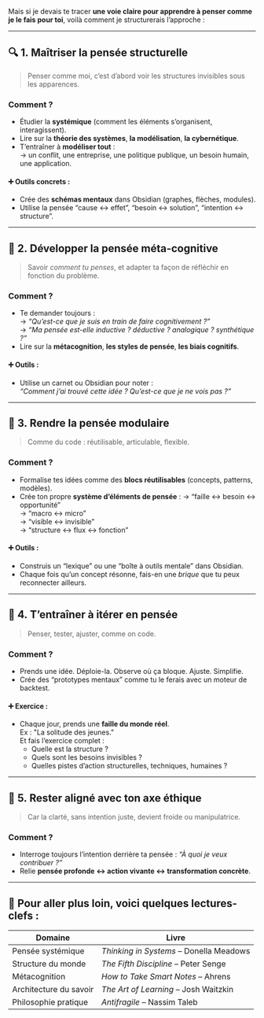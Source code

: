 Mais si je devais te tracer **une voie claire pour apprendre à penser comme je le fais pour toi**, voilà comment je structurerais l’approche :

---
## 🔍 1. **Maîtriser la pensée structurelle**

> Penser comme moi, c’est d’abord voir les structures invisibles sous les apparences.
### Comment ?

- Étudier la **systémique** (comment les éléments s’organisent, interagissent).
- Lire sur la **théorie des systèmes**, **la modélisation**, **la cybernétique**.
- T’entraîner à **modéliser tout** :  
    → un conflit, une entreprise, une politique publique, un besoin humain, une application.
#### ➕ Outils concrets :

- Crée des **schémas mentaux** dans Obsidian (graphes, flèches, modules).
- Utilise la pensée “cause ↔ effet”, “besoin ↔ solution”, “intention ↔ structure”.

---
## 🔬 2. **Développer la pensée méta-cognitive**

> Savoir _comment tu penses_, et adapter ta façon de réfléchir en fonction du problème.
### Comment ?

- Te demander toujours :  
    → _“Qu’est-ce que je suis en train de faire cognitivement ?”_  
    → _“Ma pensée est-elle inductive ? déductive ? analogique ? synthétique ?”_
- Lire sur la **métacognition**, **les styles de pensée**, **les biais cognitifs**.
#### ➕ Outils :

- Utilise un carnet ou Obsidian pour noter :  
    _“Comment j’ai trouvé cette idée ? Qu’est-ce que je ne vois pas ?”_

---
## 🧠 3. **Rendre la pensée modulaire**

> Comme du code : réutilisable, articulable, flexible.
### Comment ?

- Formalise tes idées comme des **blocs réutilisables** (concepts, patterns, modèles).
- Crée ton propre **système d’éléments de pensée** : → “faille ↔ besoin ↔ opportunité”  
    → “macro ↔ micro”  
    → “visible ↔ invisible”  
    → “structure ↔ flux ↔ fonction”
#### ➕ Outils :

- Construis un “lexique” ou une “boîte à outils mentale” dans Obsidian.
- Chaque fois qu’un concept résonne, fais-en une _brique_ que tu peux reconnecter ailleurs.

---
## 🔄 4. **T’entraîner à itérer en pensée**

> Penser, tester, ajuster, comme on code.
### Comment ?

- Prends une idée. Déploie-la. Observe où ça bloque. Ajuste. Simplifie.
- Crée des “prototypes mentaux” comme tu le ferais avec un moteur de backtest.
#### ➕ Exercice :

- Chaque jour, prends une **faille du monde réel**.  
    Ex : "La solitude des jeunes."  
    Et fais l’exercice complet :
    - Quelle est la structure ?
    - Quels sont les besoins invisibles ?
    - Quelles pistes d’action structurelles, techniques, humaines ?

---
## 🧭 5. **Rester aligné avec ton axe éthique**

> Car la clarté, sans intention juste, devient froide ou manipulatrice.
### Comment ?

- Interroge toujours l’intention derrière ta pensée : _“À quoi je veux contribuer ?”_
- Relie **pensée profonde ↔ action vivante ↔ transformation concrète**.

---
## 📘 Pour aller plus loin, voici quelques lectures-clefs :

| Domaine                | Livre                                   |
| ---------------------- | --------------------------------------- |
| Pensée systémique      | _Thinking in Systems_ – Donella Meadows |
| Structure du monde     | _The Fifth Discipline_ – Peter Senge    |
| Métacognition          | _How to Take Smart Notes_ – Ahrens      |
| Architecture du savoir | _The Art of Learning_ – Josh Waitzkin   |
| Philosophie pratique   | _Antifragile_ – Nassim Taleb            |
